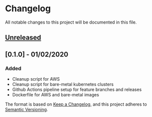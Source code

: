 # Changelog

All notable changes to this project will be documented in this file.

## [Unreleased]

## [0.1.0] - 01/02/2020

### Added
* Cleanup script for AWS
* Cleanup script for bare-metal kubernetes clusters
* Github Actions pipeline setup for feature branches and releases
* Dockerfile for AWS and bare-metal images


[unreleased]: https://github.com/parkside-it/kube-branch-cleaner/compare/v0.0.1...HEAD
[0.0.1]: https://github.com/parkside-it/kube-branch-cleaner/releases/tag/v0.0.1

The format is based on [Keep a Changelog](https://keepachangelog.com/en/1.0.0/), and this project adheres
to [Semantic Versioning](https://semver.org/spec/v2.0.0.html).
